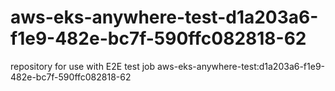 # aws-eks-anywhere-test-d1a203a6-f1e9-482e-bc7f-590ffc082818-62
repository for use with E2E test job aws-eks-anywhere-test:d1a203a6-f1e9-482e-bc7f-590ffc082818-62

